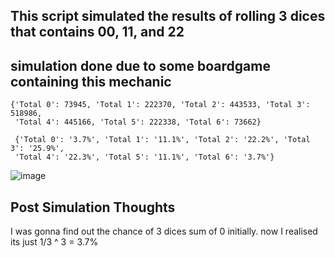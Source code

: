 ## This script simulated the results of rolling 3 dices that contains 00, 11, and 22
## simulation done due to some boardgame containing this mechanic
```
{'Total 0': 73945, 'Total 1': 222370, 'Total 2': 443533, 'Total 3': 518986, 
 'Total 4': 445166, 'Total 5': 222338, 'Total 6': 73662}

 {'Total 0': '3.7%', 'Total 1': '11.1%', 'Total 2': '22.2%', 'Total 3': '25.9%', 
 'Total 4': '22.3%', 'Total 5': '11.1%', 'Total 6': '3.7%'}  
```

![image](https://github.com/WildSphee/3_dice_roll_simulation/assets/38903045/4a79378a-2a70-4a19-a82a-781d8eac4b99)

## Post Simulation Thoughts
I was gonna find out the chance of 3 dices sum of 0 initially. now I realised its just 1/3 ^ 3 = 3.7% 
